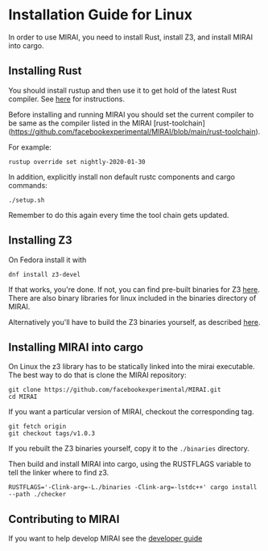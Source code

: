 # Installation Guide for Linux

In order to use MIRAI, you need to install Rust, install Z3, and install MIRAI into cargo.

## Installing Rust

You should install rustup and then use it to get hold of the latest Rust compiler.
See [here](https://doc.rust-lang.org/book/ch01-01-installation.html) for instructions.

Before installing and running MIRAI you should set the current compiler to be same as the compiler
listed in the MIRAI [rust-toolchain] (https://github.com/facebookexperimental/MIRAI/blob/main/rust-toolchain).

For example:
```
rustup override set nightly-2020-01-30
```

In addition, explicitly install non default rustc components and cargo commands:
```
./setup.sh
```

Remember to do this again every time the tool chain gets updated.


## Installing Z3

On Fedora install it with
```
dnf install z3-devel
```

If that works, you're done. If not, you can find pre-built binaries for Z3 
[here](https://github.com/Z3Prover/z3/releases). There are also binary libraries
for linux included in the binaries directory of MIRAI.

Alternatively you'll have to build the Z3 binaries yourself, 
as described [here](https://github.com/facebookexperimental/MIRAI/blob/main/documentation/Z3AndLinux.md).

## Installing MIRAI into cargo

On Linux the z3 library has to be statically linked into the mirai executable. The best way to do that is
clone the MIRAI repository:

```
git clone https://github.com/facebookexperimental/MIRAI.git
cd MIRAI
```

If you want a particular version of MIRAI, checkout the corresponding tag.
```
git fetch origin
git checkout tags/v1.0.3
```

If you rebuilt the Z3 binaries yourself, copy it to the `./binaries` directory.

Then build and install MIRAI into cargo, using the RUSTFLAGS variable to tell the linker where to find z3.

```
RUSTFLAGS='-Clink-arg=-L./binaries -Clink-arg=-lstdc++' cargo install  --path ./checker
```

## Contributing to MIRAI

If you want to help develop MIRAI see the [developer guide](https://github.com/facebookexperimental/MIRAI/blob/main/documentation/DeveloperGuide.md)
